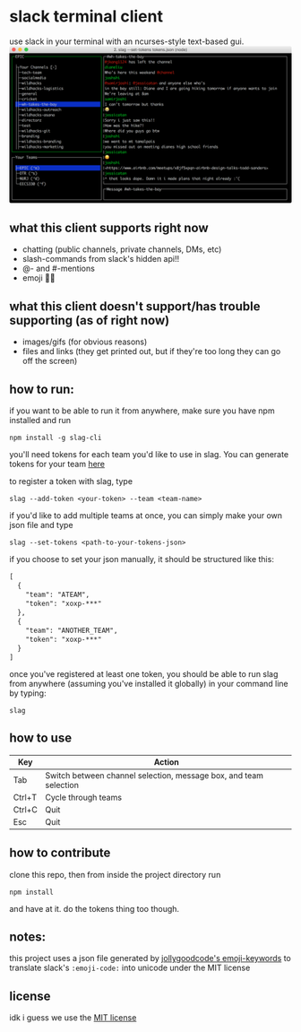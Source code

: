 # slack terminal client
use slack in your terminal with an ncurses-style text-based gui.
![markdown-preview](assets/slag.png)


## what this client supports right now
- chatting (public channels, private channels, DMs, etc)
- slash-commands from slack's hidden api!!
- @- and #-mentions
- emoji 🙌🏽

## what this client doesn't support/has trouble supporting (as of right now)
- images/gifs (for obvious reasons)
- files and links (they get printed out, but if they're too long they can go off the screen)

## how to run:
if you want to be able to run it from anywhere, make sure you have npm installed and run
```
npm install -g slag-cli
```
you'll need tokens for each team you'd like to use in slag. You can generate tokens for your team [here](https://api.slack.com/docs/oauth-test-tokens)

to register a token with slag, type
```
slag --add-token <your-token> --team <team-name>
```

if you'd like to add multiple teams at once, you can simply make your own json file and type
```
slag --set-tokens <path-to-your-tokens-json>
```

if you choose to set your json manually, it should be structured like this:
```
[
  {
    "team": "ATEAM",
    "token": "xoxp-***"
  },
  {
    "team": "ANOTHER_TEAM",
    "token": "xoxp-***"
  }
]
```

once you've registered at least one token, you should be able to run slag from anywhere (assuming you've installed it globally) in your command line by typing:
```
slag
```

## how to use
|Key  |Action|
|---	|---	|
|Tab  |Switch between channel selection, message box, and team selection|
|Ctrl+T|Cycle through teams|
|Ctrl+C|Quit|
|Esc  |Quit|

## how to contribute
clone this repo, then from inside the project directory run
```
npm install
```
and have at it. do the tokens thing too though.

## notes:
this project uses a json file generated by [jollygoodcode's emoji-keywords](https://github.com/jollygoodcode/emoji-keywords) to translate slack's `:emoji-code:` into unicode under the MIT license

## license
idk i guess we use the [MIT license](/license)
